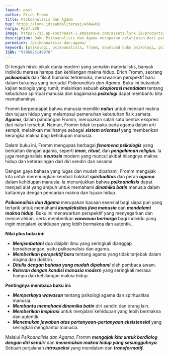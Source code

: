 ```yaml
---
layout: post
author: Erich Fromm
title: Psikoanalisis dan Agama
buy: https://lynk.id/sabdaliterasi/w6NwwKQ
harga: Rp27.500
image: https://s3.ap-southeast-1.amazonaws.com/assets.lynk.id/products/30-11-2023/1701286848124_8659633
description: Buku Psikoanalisis dan Agama merupakan kelanjutan dari pemikiran yang diungkapkannya dalam bukunya tahun 1947. Ia menyatakan bahwa ia tidak menegaskan
permalink: /psikoanalisis-dan-agama/
keyword: [psikologi, psikoanalisis, fromm, download buku psikologi, psikoanalisis pdf, ebook agama, agama, freud]
ISBN: "9786025149870"
---
```

<p>Di tengah hiruk-pikuk dunia modern yang semakin materialistis, banyak individu merasa hampa dan kehilangan makna hidup. Erich Fromm, seorang <em><strong>psikoanalis</strong></em> dan filsuf humanis terkemuka, menawarkan perspektif baru dalam bukunya yang berjudul <em>Psikoanalisis dan Agama</em>. Buku ini bukanlah kajian teologis yang rumit, melainkan sebuah <em><strong>eksplorasi mendalam</strong></em> tentang kebutuhan spiritual manusia dan bagaimana <em><strong>psikologi</strong></em> dapat membantu kita memahaminya.</p><p>Fromm berpendapat bahwa manusia memiliki <em><strong>naluri</strong></em> untuk mencari makna dan tujuan hidup yang melampaui pemenuhan kebutuhan fisik semata. <em><strong>Agama</strong></em>, dalam pandangan Fromm, merupakan salah satu bentuk ekspresi dari naluri tersebut. Namun, Fromm tidak terpaku pada agama dalam arti sempit, melainkan melihatnya sebagai <em><strong>sistem orientasi</strong></em> yang memberikan kerangka makna bagi kehidupan manusia.</p><p>Dalam buku ini, Fromm mengupas berbagai <em><strong>fenomena psikologis</strong></em> yang berkaitan dengan agama, seperti <em><strong>iman</strong></em>, <em><strong>ritual</strong></em>, dan <em><strong>pengalaman religius</strong></em>. Ia juga menganalisis <em><strong>neurosis</strong></em> modern yang muncul akibat hilangnya makna hidup dan keterasingan dari diri sendiri dan sesama.</p><p>Dengan gaya bahasa yang lugas dan mudah dipahami, Fromm mengajak kita untuk merenungkan kembali hakikat <em><strong>spiritualitas</strong></em> dan peran <em><strong>agama</strong></em> dalam kehidupan manusia. Ia menunjukkan bahwa <em><strong>psikoanalisis</strong></em> dapat menjadi alat yang ampuh untuk memahami <em><strong>dinamika batin</strong></em> manusia dalam kaitannya dengan pencarian makna dan tujuan hidup.</p><p><em><strong>Psikoanalisis dan Agama</strong></em> merupakan bacaan esensial bagi siapa pun yang tertarik untuk memahami <em><strong>kompleksitas jiwa manusia</strong></em> dan <em><strong>mendalami makna hidup</strong></em>. Buku ini menawarkan perspektif yang menyegarkan dan mencerahkan, serta memberikan <em><strong>wawasan berharga</strong></em> bagi individu yang ingin menjalani kehidupan yang lebih bermakna dan autentik.</p><p><strong>Nilai plus buku ini:</strong></p><ul><li><em><strong>Menjembatani</strong></em> dua disiplin ilmu yang seringkali dianggap berseberangan, yaitu psikoanalisis dan agama.</li><li><em><strong>Memberikan perspektif baru</strong></em> tentang agama yang tidak terjebak dalam dogma dan doktrin.</li><li><em><strong>Ditulis dengan bahasa yang mudah dipahami</strong></em> oleh pembaca awam.</li><li><em><strong>Relevan dengan kondisi manusia modern</strong></em> yang seringkali merasa hampa dan kehilangan makna hidup.</li></ul><p><strong>Pentingnya membaca buku ini:</strong></p><ul><li><em><strong>Memperkaya wawasan</strong></em> tentang psikologi agama dan spiritualitas manusia.</li><li><em><strong>Membantu memahami dinamika batin</strong></em> diri sendiri dan orang lain.</li><li><em><strong>Memberikan inspirasi</strong></em> untuk menjalani kehidupan yang lebih bermakna dan autentik.</li><li><em><strong>Menemukan jawaban atas pertanyaan-pertanyaan eksistensial</strong></em> yang seringkali menghantui manusia.</li></ul><p>Melalui <em>Psikoanalisis dan Agama</em>, Fromm <em><strong>mengajak kita untuk berdialog dengan diri sendiri</strong></em> dan <em><strong>menemukan makna hidup yang sesungguhnya</strong></em>. Sebuah perjalanan <em><strong>introspeksi</strong></em> yang mendalam dan <em><strong>transformatif</strong></em>.</p>
